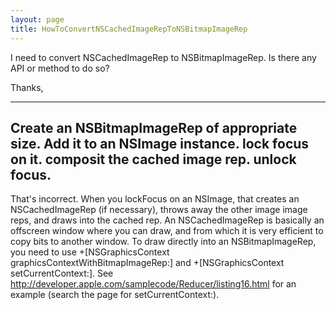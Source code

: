 ```yaml
---
layout: page
title: HowToConvertNSCachedImageRepToNSBitmapImageRep
---
```


I need to convert NSCachedImageRep to NSBitmapImageRep. Is there any API or method to do so?

Thanks,

----
Create an NSBitmapImageRep of appropriate size.
Add it to an NSImage instance.
lock focus on it.
composit the cached image rep.
unlock focus.
----
That's incorrect.  When you lockFocus on an NSImage, that creates an NSCachedImageRep (if necessary), throws away the other image image reps, and draws into the cached rep.  An NSCachedImageRep is basically an offscreen window where you can draw, and from which it is very efficient to copy bits to another window.  To draw directly into an NSBitmapImageRep, you need to use +[NSGraphicsContext graphicsContextWithBitmapImageRep:] and +[NSGraphicsContext setCurrentContext:].  See http://developer.apple.com/samplecode/Reducer/listing16.html for an example (search the page for setCurrentContext:).

